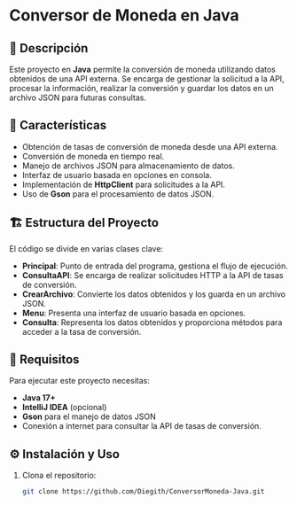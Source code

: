 # Conversor de Moneda en Java

## 📌 Descripción
Este proyecto en **Java** permite la conversión de moneda utilizando datos obtenidos de una API externa. Se encarga de gestionar la solicitud a la API, procesar la información, realizar la conversión y guardar los datos en un archivo JSON para futuras consultas.

## 🚀 Características
- Obtención de tasas de conversión de moneda desde una API externa.
- Conversión de moneda en tiempo real.
- Manejo de archivos JSON para almacenamiento de datos.
- Interfaz de usuario basada en opciones en consola.
- Implementación de **HttpClient** para solicitudes a la API.
- Uso de **Gson** para el procesamiento de datos JSON.

## 🏗️ Estructura del Proyecto
El código se divide en varias clases clave:

- **Principal**: Punto de entrada del programa, gestiona el flujo de ejecución.
- **ConsultaAPI**: Se encarga de realizar solicitudes HTTP a la API de tasas de conversión.
- **CrearArchivo**: Convierte los datos obtenidos y los guarda en un archivo JSON.
- **Menu**: Presenta una interfaz de usuario basada en opciones.
- **Consulta**: Representa los datos obtenidos y proporciona métodos para acceder a la tasa de conversión.

## 📜 Requisitos
Para ejecutar este proyecto necesitas:
- **Java 17+**
- **IntelliJ IDEA** (opcional)
- **Gson** para el manejo de datos JSON
- Conexión a internet para consultar la API de tasas de conversión.

## ⚙️ Instalación y Uso
1. Clona el repositorio:
   ```sh
   git clone https://github.com/Diegith/ConversorMoneda-Java.git
